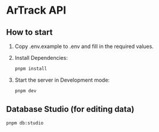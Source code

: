 # ArTrack API

## How to start

1. Copy .env.example to .env and fill in the required values.
2. Install Dependencies:
   ```bash
   pnpm install
   ```
   
3. Start the server in Development mode:
   ```bash
   pnpm dev
   ```
   
## Database Studio (for editing data)
```bash
pnpm db:studio
```